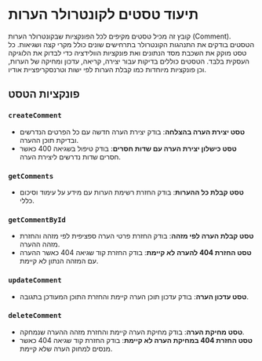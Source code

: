 # תיעוד טסטים לקונטרולר הערות

קובץ זה מכיל טסטים מקיפים לכל הפונקציות שבקונטרולר הערות (Comment). הטסטים בודקים את התנהגות הקונטרולר בתרחישים שונים כולל מקרי קצה ושגיאות. כל טסט מוקק את השכבת מסד הנתונים ואת פונקציות הוולידציה כדי לבדוק את הלוגיקה העסקית בלבד. הטסטים כוללים בדיקות עבור יצירה, קריאה, עדכון ומחיקה של הערות, וכן פונקציות מיוחדות כמו קבלת הערות לפי ישות וטרנסקריפציית אודיו.

## פונקציות הטסט

### `createComment`
- **טסט יצירת הערה בהצלחה**: בודק יצירת הערה חדשה עם כל הפרטים הנדרשים ובדיקת תוכן ההערה.
- **טסט כישלון יצירת הערה עם שדות חסרים**: בודק טיפול בשגיאה 400 כאשר חסרים שדות נדרשים ליצירת הערה.

### `getComments`
- **טסט קבלת כל ההערות**: בודק החזרת רשימת הערות עם מידע על עימוד וסיכום כללי.

### `getCommentById`
- **טסט קבלת הערה לפי מזהה**: בודק החזרת פרטי הערה ספציפית לפי מזהה והחזרת מזהה ההערה.
- **טסט החזרת 404 להערה לא קיימת**: בודק החזרת קוד שגיאה 404 כאשר ההערה עם המזהה הנתון לא קיימת.

### `updateComment`
- **טסט עדכון הערה**: בודק עדכון תוכן הערה קיימת והחזרת התוכן המעודכן בתגובה.

### `deleteComment`
- **טסט מחיקת הערה**: בודק מחיקת הערה קיימת והחזרת מזהה ההערה שנמחקה.
- **טסט החזרת 404 במחיקת הערה לא קיימת**: בודק החזרת קוד שגיאה 404 כאשר מנסים למחוק הערה שלא קיימת.
